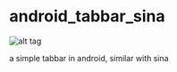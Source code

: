 # android_tabbar_sina


![alt tag](https://raw.github.com/oday0311/android_tabbar_sina/master/pic1.png)


a simple tabbar in android, similar with sina 
